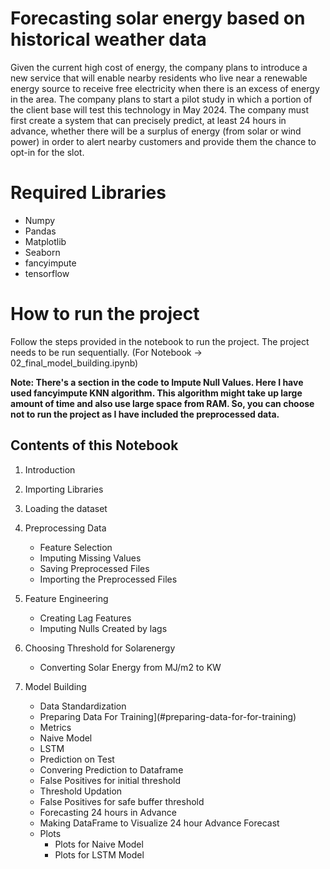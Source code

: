 # Forecasting solar energy based on historical weather data

Given the current high cost of energy, the company plans to introduce a new service that will enable nearby residents who live near a renewable energy source to receive free electricity when there is an excess of energy in the area. The company plans to start a pilot study in which a portion of the client base will test this technology in May 2024. The company must first create a system that can precisely predict, at least 24 hours in advance, whether there will be a surplus of energy (from solar or wind power) in order to alert nearby customers and provide them the chance to opt-in for the slot.



# Required Libraries

 - Numpy
 - Pandas
 - Matplotlib
 - Seaborn
 - fancyimpute
 - tensorflow

# How to run the project

Follow the steps provided in the notebook to run the project. The project needs to be run sequentially. (For Notebook -> 02_final_model_building.ipynb)

**Note: There's a section in the code to Impute Null Values. Here I have used fancyimpute KNN algorithm. This algorithm might take up large amount of time and also use large space from RAM. So, you can choose not to run the project as I have included the preprocessed data.**

## Contents of this Notebook

 1. Introduction
 2. Importing Libraries
 3. Loading the dataset
 4. Preprocessing Data
    - Feature Selection
    - Imputing Missing Values
    - Saving Preprocessed Files
    - Importing the Preprocessed Files

 5. Feature Engineering
    - Creating Lag Features
    - Imputing Nulls Created by lags

 6. Choosing Threshold for Solarenergy
    - Converting Solar Energy from MJ/m2 to KW

 7. Model Building
    - Data Standardization
    - Preparing Data For Training](#preparing-data-for-for-training)
    - Metrics
    - Naive Model
    - LSTM
    - Prediction on Test
    - Convering Prediction to Dataframe
    - False Positives for initial threshold
    - Threshold Updation
    - False Positives for safe buffer threshold
    - Forecasting 24 hours in Advance
    - Making DataFrame to Visualize 24 hour Advance Forecast
    - Plots
      - Plots for Naive Model
      - Plots for LSTM Model

   